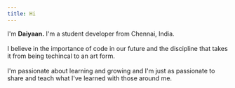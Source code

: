 ```yaml
---
title: Hi
---
```

I'm <strong>Daiyaan.</strong> I'm a student developer from Chennai, India. <br/><br/>
I believe in the importance of code in our future and the discipline that takes it from being techincal to an art form.
</br></br>
I'm passionate about learning and growing and I'm just as passionate to share and teach what I've learned with those around me.